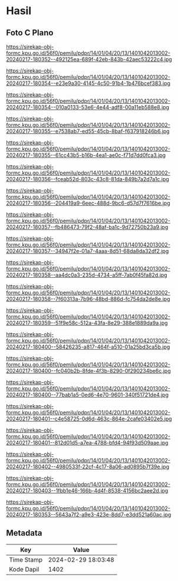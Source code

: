 # Hasil

## Foto C Plano

https://sirekap-obj-formc.kpu.go.id/56f0/pemilu/pdpr/14/01/04/20/13/1401042013002-20240217-180352--492125ea-689f-42eb-843b-42aec53222c4.jpg

https://sirekap-obj-formc.kpu.go.id/56f0/pemilu/pdpr/14/01/04/20/13/1401042013002-20240217-180354--e23e9a30-4145-4c50-91b4-1b476bcef383.jpg

https://sirekap-obj-formc.kpu.go.id/56f0/pemilu/pdpr/14/01/04/20/13/1401042013002-20240217-180354--010a0133-53e6-4e44-adf8-00a11eb588e8.jpg

https://sirekap-obj-formc.kpu.go.id/56f0/pemilu/pdpr/14/01/04/20/13/1401042013002-20240217-180355--e7538ab7-ed55-45cb-8baf-f637918246b6.jpg

https://sirekap-obj-formc.kpu.go.id/56f0/pemilu/pdpr/14/01/04/20/13/1401042013002-20240217-180355--61cc43b5-b16b-4ea1-ae0c-f71d7dd0fca3.jpg

https://sirekap-obj-formc.kpu.go.id/56f0/pemilu/pdpr/14/01/04/20/13/1401042013002-20240217-180356--fceab52d-803c-43c8-81da-849b7a2d7a1c.jpg

https://sirekap-obj-formc.kpu.go.id/56f0/pemilu/pdpr/14/01/04/20/13/1401042013002-20240217-180356--204419a9-6eec-488d-9bc6-d57d7f7616be.jpg

https://sirekap-obj-formc.kpu.go.id/56f0/pemilu/pdpr/14/01/04/20/13/1401042013002-20240217-180357--fb486473-79f2-48af-ba1c-9d72750b23a9.jpg

https://sirekap-obj-formc.kpu.go.id/56f0/pemilu/pdpr/14/01/04/20/13/1401042013002-20240217-180357--34947f2e-01a7-4aaa-8d51-68da8da32df2.jpg

https://sirekap-obj-formc.kpu.go.id/56f0/pemilu/pdpr/14/01/04/20/13/1401042013002-20240217-180358--aa4dc0a3-235d-4734-a5ff-7ab0f45fa82d.jpg

https://sirekap-obj-formc.kpu.go.id/56f0/pemilu/pdpr/14/01/04/20/13/1401042013002-20240217-180358--7f60313a-7b96-48bd-886d-fc754da2de8e.jpg

https://sirekap-obj-formc.kpu.go.id/56f0/pemilu/pdpr/14/01/04/20/13/1401042013002-20240217-180359--51f9e58c-512a-43fa-8e29-388e1889da9a.jpg

https://sirekap-obj-formc.kpu.go.id/56f0/pemilu/pdpr/14/01/04/20/13/1401042013002-20240217-180400--58426235-a817-464f-a510-01a25bd3ca5b.jpg

https://sirekap-obj-formc.kpu.go.id/56f0/pemilu/pdpr/14/01/04/20/13/1401042013002-20240217-180400--fc040b2b-8fde-4f3b-8290-0f290234be6c.jpg

https://sirekap-obj-formc.kpu.go.id/56f0/pemilu/pdpr/14/01/04/20/13/1401042013002-20240217-180400--77bab1a5-0ed6-4e70-9601-340f51721de4.jpg

https://sirekap-obj-formc.kpu.go.id/56f0/pemilu/pdpr/14/01/04/20/13/1401042013002-20240217-180401--c4e58725-0d6d-463c-864e-2cafe03402e5.jpg

https://sirekap-obj-formc.kpu.go.id/56f0/pemilu/pdpr/14/01/04/20/13/1401042013002-20240217-180401--812d01d5-a7ea-4788-bfd4-94f93d509aae.jpg

https://sirekap-obj-formc.kpu.go.id/56f0/pemilu/pdpr/14/01/04/20/13/1401042013002-20240217-180402--4980533f-22cf-4c17-8a06-ad0895b7f39e.jpg

https://sirekap-obj-formc.kpu.go.id/56f0/pemilu/pdpr/14/01/04/20/13/1401042013002-20240217-180403--1fbb1e46-166b-4d4f-8538-4156bc2aee2d.jpg

https://sirekap-obj-formc.kpu.go.id/56f0/pemilu/pdpr/14/01/04/20/13/1401042013002-20240217-180353--5643a7f2-a9e3-423e-8dd7-e3dd521a60ac.jpg


## Metadata

| Key        | Value               |
| ---------- | ------------------- |
| Time Stamp | 2024-02-29 18:03:48 |
| Kode Dapil | 1402                |



